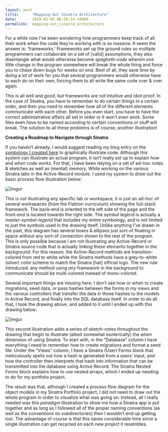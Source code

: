 ```yaml
---
layout: post
title:      "Mapping-Out Sinatra Architecture"
date:       2018-02-05 06:50:14 +0000
permalink:  mapping-out_sinatra_architecture
---
```



For a while now I’ve been wondering how programmers keep track of all their work when the code they’re working with is so massive.  It seem the answer is: ‘frameworks.’  Frameworks set up the ground rules so multiple programmers can collaborate on a set of [valid] assumptions, they also disentangle what would otherwise become *spaghetti-code* wherein one little change in the program somewhere will break the whole thing and force you to chase down bugs for weeks on end.  Best of all, they save time by doing a lot of work for you that several programmers would otherwise have to each do on their own, forcing them to all write the same code over & over again.

This is all well and good, but frameworks are not intuitive and idiot proof.  In the case of Sinatra, you have to remember to do certain things in a certain order, and then you need to remember how all of the different elements communicate with each other.  Before you even start, you have to have the correct administrative affairs all set in order or it won’t even work.  Some files even have to be named according to certain conventions or stuff will break.  The solution to all these problems is of course, another illustration!

**Creating a Roadmap to Navigate through Sinatra**

If you haven’t already, I would suggest reading my blog entry on the [symbology I created here]( https://richard-burd.github.io/object_oriented_architecture_for_visual_thinkers) to graphically illustrate code.  Although this system can illustrate an actual program, it isn’t really set up to explain *how* and *when* code works.  For that, I have been relying on a set of ad-hoc notes & sketches as well as (mental) memory.  While working on the various Sinatra labs in the Active-Record module, I used my system to draw out the basic process flow illustration below: 

![Imgur](https://i.imgur.com/yEPbrG9.png)

This is not illustrating any specific lab or workspace, it is just an ad-hoc of several workspaces (from the Flatiron curriculum) showing the full-stack framework.  The back-end is oriented to the left side of the page and the front-end is located towards the right side.  The symbol legend is actually a *master-symbol-legend* that includes my entire symbology, and is not limited to just the symbols used in the drawing itself.  Unlike anything I’ve drawn in the past, this diagram has several boxes & ellipses just sort-of floating in space without any sort-of connection shown to the rest of the program.  This is only possible because I am not illustrating any Active-Record or Sinatra source code that is actually linking these elements together in the background.  For this reason, the Active-Record methods are transition-colored from red to white while the Sinatra methods have a grey-to-white (silver) color scheme to match the Sinatra [hat] official logo.  The new rule introduced: any method using *any* framework in the background to communicate should be multi-colored instead of mono-colored.  

Several important things are missing here; I don’t see how or when to create migrations, seed data, or pass hashes between the forms in my views and the various controllers that transfer the data in those hashes to the models in Active Record, and finally into the SQL database itself.  In order to do all that, I took the drawing above, and added to it until I ended up with this drawing below:

![Imgur]( https://i.imgur.com/GyMEYlT.png)

This second illustration adds a series of sketch-notes throughout the drawing that begin to illustrate (albeit somewhat esoterically) the *when* dimension of using Sinatra.  To start with, in the “Database” column I have everything I need to remember how to create migrations and format a seed file.  Under the “Views” column, I have a Sinatra (User) Forms block that meticulously spells out how a hash is generated from a users’ input, and how the controller then interprets that hash into information that can be transmitted into the database using Active Record.  The Sinatra Nested Forms block explains how to use nested arrays, which I ended up needing to do for my portfolio project.

The result was that, although I created a process flow diagram for the object models in my Sinatra Portfolio project, I did not need to draw out the whole program in order to visualize what was going on.  Instead, all I really needed was this *paradigm* illustration to show me how a Sinatra app is put together and as long as I followed all of the proper naming conventions (as well as the conventions on subdirectories) then I wouldn’t end up getting lost.  The advantage of course is that this saves considerable time since a single illustration can get recycled on each new project it resembles.


